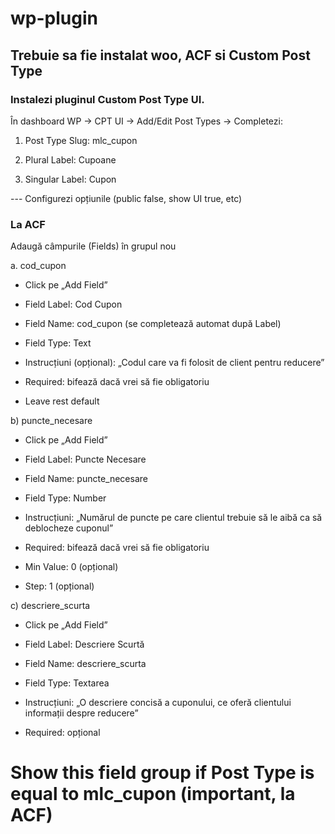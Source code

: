 # wp-plugin

## Trebuie sa fie instalat woo, ACF si Custom Post Type


### Instalezi pluginul Custom Post Type UI.

În dashboard WP → CPT UI → Add/Edit Post Types → Completezi:

1. Post Type Slug: mlc_cupon

2. Plural Label: Cupoane

3. Singular Label: Cupon

--- Configurezi opțiunile (public false, show UI true, etc)



### La ACF
 Adaugă câmpurile (Fields) în grupul nou
 
a. cod_cupon
- Click pe „Add Field”

- Field Label: Cod Cupon

- Field Name: cod_cupon (se completează automat după Label)

- Field Type: Text

- Instrucțiuni (opțional): „Codul care va fi folosit de client pentru reducere”

- Required: bifează dacă vrei să fie obligatoriu

- Leave rest default

b) puncte_necesare

- Click pe „Add Field”

- Field Label: Puncte Necesare

- Field Name: puncte_necesare

- Field Type: Number

- Instrucțiuni: „Numărul de puncte pe care clientul trebuie să le aibă ca să deblocheze cuponul”

- Required: bifează dacă vrei să fie obligatoriu

- Min Value: 0 (opțional)

- Step: 1 (opțional)

c) descriere_scurta

- Click pe „Add Field”

- Field Label: Descriere Scurtă

- Field Name: descriere_scurta

- Field Type: Textarea

- Instrucțiuni: „O descriere concisă a cuponului, ce oferă clientului informații despre reducere”

- Required: opțional

# Show this field group if Post Type is equal to mlc_cupon (important, la ACF)
